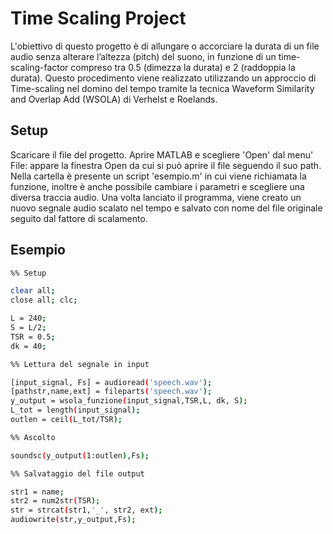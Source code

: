 # Time Scaling Project
L'obiettivo di questo progetto è di allungare o accorciare la durata di un file audio senza alterare l’altezza (pitch) del suono, in funzione di un time-scaling-factor compreso tra 0.5 (dimezza la durata) e 2 (raddoppia la durata). Questo procedimento viene realizzato utilizzando un approccio di Time-scaling nel domino del tempo tramite la tecnica Waveform Similarity and Overlap Add (WSOLA) di Verhelst e Roelands.

## Setup
Scaricare il file del progetto.
Aprire MATLAB e scegliere 'Open' dal menu' File: appare la finestra Open da cui si può aprire il file seguendo il suo path.
Nella cartella è presente un script 'esempio.m' in cui viene richiamata la funzione, inoltre è anche possibile cambiare i parametri e scegliere una diversa traccia audio. Una volta lanciato il programma, viene creato un nuovo segnale audio scalato nel tempo e salvato con nome del file originale seguito dal fattore di scalamento.

## Esempio

```sh
%% Setup

clear all; 
close all; clc;

L = 240; 
S = L/2;
TSR = 0.5;
dk = 40;

%% Lettura del segnale in input

[input_signal, Fs] = audioread('speech.wav');
[pathstr,name,ext] = fileparts('speech.wav'); 
y_output = wsola_funzione(input_signal,TSR,L, dk, S);
L_tot = length(input_signal);
outlen = ceil(L_tot/TSR);

%% Ascolto

soundsc(y_output(1:outlen),Fs);

%% Salvataggio del file output

str1 = name;
str2 = num2str(TSR);
str = strcat(str1,'_', str2, ext);
audiowrite(str,y_output,Fs);
```

